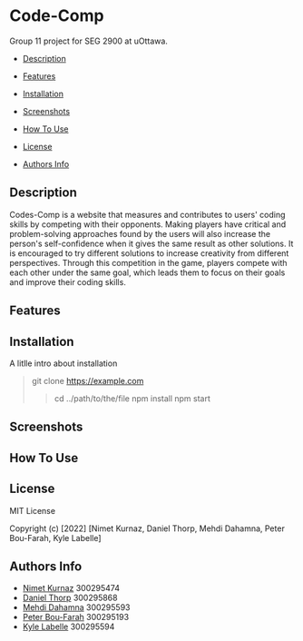 # Code-Comp

Group 11 project for SEG 2900 at uOttawa. 

- [Description](#description)

- [Features](#features)

- [Installation](#installation)

- [Screenshots](#screenshots)

- [How To Use](#how-to-use)

- [License](#license)

- [Authors Info](#authors-info)

## Description

Codes-Comp is a website that measures and contributes to users' coding skills by competing with their opponents. Making players have critical and problem-solving approaches found by the users will also increase the person's self-confidence when it gives the same result as other solutions. It is encouraged to try different solutions to increase creativity from different perspectives. Through this competition in the game, players compete with each other under the same goal, which leads them to focus on their goals and improve their coding skills.

## Features

## Installation

A litlle intro about installation

> git clone https://example.com
>> cd ../path/to/the/file
>> npm install
>> npm start


## Screenshots

## How To Use

## License

MIT License

Copyright (c) [2022] [Nimet Kurnaz, Daniel Thorp, Mehdi Dahamna, Peter Bou-Farah, Kyle Labelle]

## Authors Info

- [Nimet Kurnaz](https://github.com/Nimetkurnaz) 300295474
- [Daniel Thorp](https://github.com/arcanistzed) 300295868
- [Mehdi Dahamna](https://github.com/Mehdidahamna) 300295593
- [Peter Bou-Farah](https://github.com/peter-bf) 300295193
- [Kyle Labelle](https://github.com/kyle-labelle) 300295594

